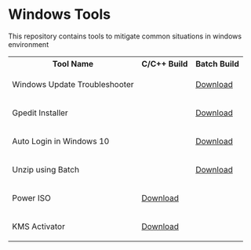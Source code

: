 # Windows Tools

This repository contains tools to mitigate common situations in windows environment 

<table>
    <tr>
        <th>Tool Name</th>
        <th>C/C++ Build</th>
        <th>Batch Build</th>
    <tr>
    <tr>
        <td><p>Windows Update Troubleshooter</p></td>
        <td><a href=""></a></td>
        <td><a href="https://raw.githubusercontent.com/SumanRoX/windows-tools/master/src/Windows-UT.cmd" download="winUT.cmd">Download</a></td>
    <tr>
    <tr>
        <td><p>Gpedit Installer</p></td>
        <td><a href=""></a></td>
        <td><a href="https://raw.githubusercontent.com/SumanRoX/windows-tools/master/src/gpedit-installer.cmd" download="gpedit-installer.cmd">Download</a></td>
    <tr>
    <tr>
        <td><p>Auto Login in Windows 10</p></td>
        <td><a href=""></a></td>
        <td><a href="https://raw.githubusercontent.com/SumanRoX/windows-tools/master/src/AutoLogin.cmd" download="Auto_Login.cmd">Download</a></td>
    <tr>
       <tr>
        <td><p>Unzip using Batch</p></td>
        <td><a href=""></a></td>
        <td><a href="https://raw.githubusercontent.com/SumanRoX/windows-tools/master/src/unZipper.cmd" download="unzip.cmd">Download</a></td>
    <tr> 
    <tr>
        <td><p>Power ISO</p></td>
        <td><a href="https://github.com/SumanRoX/windows-tools/raw/master/bin/PowerISO.zip" download="PowerISO.zip">Download</a></td>
        <td><a href=""></a></td>
    <tr>
    <tr>
        <td><p>KMS Activator</p></td>
        <td><a href="https://github.com/SumanRoX/windows-tools/raw/master/bin/KMSAuto Net.exe" download="KMS">Download</a></td>
    </tr>
</table>
